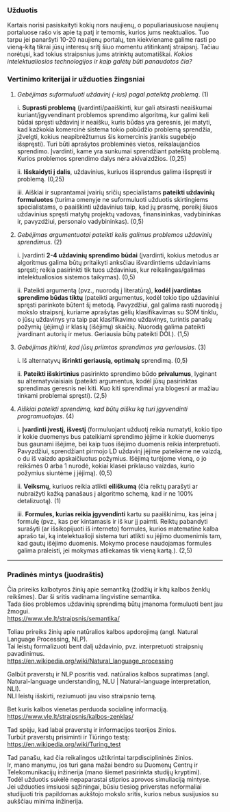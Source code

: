 ### Užduotis

Kartais norisi pasiskaityti kokių nors naujienų, o populiariausiuose naujienų portaluose rašo vis apie tą patį ir temomis, kurios jums neaktualios. Tuo tarpu jei panaršyti 10-20 naujienų portalų, ten kiekviename galime rasti po vieną-kitą tikrai jūsų interesų sritį šiuo momentu atitinkantį straipsnį. Tačiau norėtųsi, kad tokius straipsnius jums atrinktų automatiškai. *Kokios intelektualiosios technologijos ir kaip galėtų būti panaudotos čia?*

### Vertinimo kriterijai ir užduoties žingsniai

1. *Gebėjimas suformuluoti uždavinį (-ius) pagal pateiktą problemą*. (1)

    i. **Suprasti problemą** (įvardinti/paaiškinti, kur gali atsirasti neaiškumai kuriant/įgyvendinant problemos sprendimo algoritmą, kur galimi keli būdai spręsti uždavinį ir neaišku, kuris būdas yra geresnis, jei matyti, kad kažkokia komercinė sistema tokio pobūdžio problemą sprendžia, įžvelgti, kokius neapibrėžtumus šis komercinis įrankis sugebėjo išspręsti). Turi būti aprašytos probleminės vietos, reikalaujančios sprendimo. Įvardinti, kame yra sunkumai sprendžiant pateiktą problemą. Kurios problemos sprendimo dalys nėra akivaizdžios. (0,25)
    
    ii. **Išskaidyti į dalis**, uždavinius, kuriuos išsprendus galima išspręsti ir problemą. (0,25)
    
    iii. Aiškiai ir suprantamai įvairių sričių specialistams **pateikti uždavinių formuluotes** (turima omenyje ne suformuluoti užduotis skirtingiems specialistams, o paaiškinti uždavinius taip, kad jų prasmę, poreikį šiuos uždavinius spręsti matytų projektų vadovas, finansininkas, vadybininkas ir, pavyzdžiui, personalo vadybininkas). (0,5)

2. *Gebėjimas argumentuotai pateikti kelis galimus problemos uždavinių sprendimus*. (2)

    i. Įvardinti **2-4 uždavinių sprendimo būdai** (įvardinti, kokius metodus ar algoritmus galima būtų pritaikyti anksčiau išvardintiems uždaviniams spręsti; reikia pasirinkti tik tuos uždavinius, kur reikalingas/galimas intelektualiosios sistemos taikymas). (0,5)

    ii. Pateikti argumentą (pvz., nuorodą į literatūrą), **kodėl įvardintas sprendimo būdas tiktų** (pateikti argumentus, kodėl tokio tipo uždaviniui spręsti parinkote būtent šį metodą. Pavyzdžiui, gal galima rasti nuorodą į mokslo straipsnį, kuriame aprašytas gėlių klasifikavimas su SOM tinklu, o jūsų uždavinys yra taip pat klasifikavimo uždavinys, turintis panašų požymių (įėjimų) ir klasių (išėjimų) skaičių. Nuorodą galima pateikti įvardinant autorių ir metus. Geriausia būtų pateikti DOI.). (1,5)

3. *Gebėjimas įtikinti, kad jūsų priimtas sprendimas yra geriausias*. (3)

    i. Iš alternatyvų **išrinkti geriausią, optimalų** sprendimą. (0,5)

    ii. **Pateikti išskirtinius** pasirinkto sprendimo būdo **privalumus**, lyginant su alternatyviaisiais (pateikti argumentus, kodėl jūsų pasirinktas sprendimas geresnis nei kiti. Kuo kiti sprendimai yra blogesni ar mažiau tinkami problemai spręsti). (2,5)

4. *Aiškiai pateikti sprendimą, kad būtų aišku ką turi įgyvendinti programuotojas*. (4)

    i. **Įvardinti įvestį, išvestį** (formuluojant užduotį reikia numatyti, kokio tipo ir kokie duomenys bus pateikiami sprendimo įėjime ir kokie duomenys bus gaunami išėjime, bei kaip tuos išėjimo duomenis reikia interpretuoti. Pavyzdžiui, sprendžiant pirmojo LD uždavinį įėjime pateikėme ne vaizdą, o du iš vaizdo apskaičiuotus požymius. Išėjimą turėjome vieną, o jo reikšmės 0 arba 1 nurodė, kokiai klasei priklauso vaizdas, kurio požymius siuntėme į įėjimą). (0,5)

    ii. **Veiksmų**, kuriuos reikia atlikti **eiliškumą** (čia reiktų parašyti ar nubraižyti kažką panašaus į algoritmo schemą, kad ir ne 100% detalizuotą). (1)

    iii. **Formules, kurias reikia įgyvendinti** kartu su paaiškinimu, kas įeina į formulę (pvz., kas per kintamasis ir iš kur jį paimti. Reiktų pabandyti surašyti (ar išsikopijuoti iš interneto) formules, kurios matematine kalba aprašo tai, ką intelektualioji sistema turi atlikti su įėjimo duomenimis tam, kad gautų išėjimo duomenis. Mokymo procese naudojamas formules galima praleisti, jei mokymas atliekamas tik vieną kartą.). (2,5)

----

### Pradinės mintys (juodraštis)

Čia prireiks kalbotyros žinių apie semantiką (žodžių ir kitų kalbos ženklų reikšmes). Dar ši sritis vadinama lingvistine semantika.  
Tada šios problemos uždavinių sprendimą būtų įmanoma formuluoti bent jau žmogui.  
https://www.vle.lt/straipsnis/semantika/

Toliau prireiks žinių apie natūralios kalbos apdorojimą (angl. Natural Language Processing, NLP).  
Tai leistų formalizuoti bent dalį uždavinio, pvz. interpretuoti straipsnių pavadinimus.  
https://en.wikipedia.org/wiki/Natural_language_processing

Galbūt praverstų ir NLP posritis vad. natūralios kalbos supratimas (angl. Natural-language understanding, NLU | Natural-language interpretation, NLI).  
NLI leistų išskirti, reziumuoti jau viso straipsnio temą.  

Bet kuris kalbos vienetas perduoda socialinę informaciją.  
https://www.vle.lt/straipsnis/kalbos-zenklas/

Tad spėju, kad labai praverstų ir informacijos teorijos žinios.  
Turbūt praverstų prisiminti ir Tiūringo testą:  
https://en.wikipedia.org/wiki/Turing_test

Tad panašu, kad čia reikalingos užtikrintai tarpdisciplininės žinios.  
Ir, mano manymu, jos turi gana mažai bendro su Duomenų Centrų ir Telekomunikacijų inžinerija (mano šiemet pasirinkta studijų kryptimi).  
Todėl užduotis sukėlė nepaparastai stiprios aprovos simuliaciją mintyse.  
Jei užduoties imsiuosi sąžiningai, būsiu tiesiog priverstas neformaliai studijuoti tris papildomas aukštojo mokslo sritis, kurios nebus susijusios su aukščiau minima inžinerija.  
